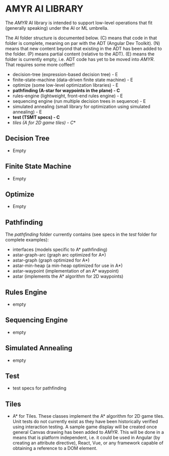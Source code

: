 # AMYR AI LIBRARY

The _AMYR_ AI library is intended to support low-level operations that fit (generally speaking) under the AI or ML umbrella.

The AI folder structure is documented below. (C) means that code in that folder is complete, meaning on par with the ADT (Angular Dev Toolkit).  (N) means that new content beyond that existing in the ADT has been added to the folder. (P) means partial content (relative to the ADT).  (E) means the folder is currently empty, i.e. ADT code has yet to be moved into _AMYR_.  That requires some more coffee!!

- decision-tree (expression-based decision tree) - E
- finite-state-machine (data-driven finite state machine) - E
- optimize (some low-level optimization libraries) - E
- **pathfinding (A-star for waypoints in the plane) - C**
- rules-engine (lightweight, front-end rules engine) - E
- sequencing engine (run multiple decision trees in sequence) - E
- simulated annealing (small library for optimization using simulated annealing) - E
- **test (TSMT specs) - C**
- **tiles (A* for 2D game tiles) - C**

## Decision Tree
  - Empty

## Finite State Machine
  - Empty

## Optimize
  - Empty    

## Pathfinding

  The _pathfinding_ folder currently contains (see specs in the _test_ folder for complete examples):

  - interfaces (models specific to A* pathfinding)
  - astar-graph-arc (graph arc optimized for A*)
  - astar-graph (graph optimized for A*)
  - astar-min-heap (a min-heap optimized for use in A*)
  - astar-waypoint (implementation of an A* waypoint)
  - astar (implements the A* algorithm for 2D waypoints)

## Rules Engine
  - empty

## Sequencing Engine
  - empty

## Simulated Annealing
  - empty

## Test
  - test specs for pathfinding

## Tiles
  - A* for Tiles.  These classes implement the A* algorithm for 2D game tiles.  Unit tests do not currently exist as they have been historically verified using interaction testing.  A sample game display will be created once general Canvas drawing has been added to _AMYR_.  This will be done in a means that is platform independent, i.e. it could be used in Angular (by creating an attribute directive), React, Vue, or any framework capable of obtaining a reference to a DOM element.
